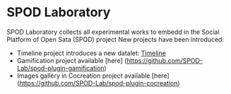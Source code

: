 # SPOD Laboratory
SPOD Laboratory collects all experimental works  to embedd in the Social Platform of Open Sata (SPOD) project
New projects have been introduced:
 * Timeline project introduces a new datalet: [Timeline](https://github.com/SPOD-Lab/deep)
 * Gamification project available [here] (https://github.com/SPOD-Lab/spod-plugin-gamification)
 * Images gallery in Cocreation project available [here] (https://github.com/SPOD-Lab/spod-plugin-cocreation) 
